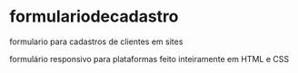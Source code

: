 # formulariodecadastro
formulario para cadastros de clientes em sites

formulário responsivo para plataformas feito inteiramente em HTML e CSS

